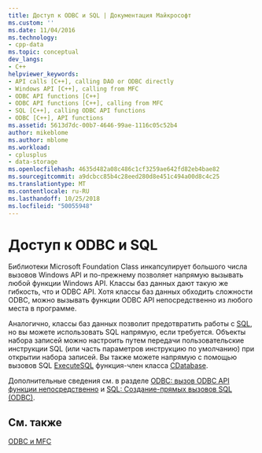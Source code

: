 ```yaml
---
title: Доступ к ODBC и SQL | Документация Майкрософт
ms.custom: ''
ms.date: 11/04/2016
ms.technology:
- cpp-data
ms.topic: conceptual
dev_langs:
- C++
helpviewer_keywords:
- API calls [C++], calling DAO or ODBC directly
- Windows API [C++], calling from MFC
- ODBC API functions [C++]
- ODBC API functions [C++], calling from MFC
- SQL [C++], calling ODBC API functions
- ODBC [C++], API functions
ms.assetid: 5613d7dc-00b7-4646-99ae-1116c05c52b4
author: mikeblome
ms.author: mblome
ms.workload:
- cplusplus
- data-storage
ms.openlocfilehash: 4635d482a08c486c1cf3259ae642fd82eb4bae82
ms.sourcegitcommit: a9dcbcc85b4c28eed280d8e451c494a00d8c4c25
ms.translationtype: MT
ms.contentlocale: ru-RU
ms.lasthandoff: 10/25/2018
ms.locfileid: "50055948"
---
```

# <a name="access-to-odbc-and-sql"></a>Доступ к ODBC и SQL

Библиотеки Microsoft Foundation Class инкапсулирует большого числа вызовов Windows API и по-прежнему позволяет напрямую вызывать любой функции Windows API. Классы баз данных дают такую же гибкость, что и ODBC API. Хотя классы баз данных обходить сложности ODBC, можно вызывать функции ODBC API непосредственно из любого места в программе.

Аналогично, классы баз данных позволит предотвратить работы с [SQL](../../data/odbc/sql.md), но вы можете использовать SQL напрямую, если требуется. Объекты набора записей можно настроить путем передачи пользовательские инструкции SQL (или часть параметров инструкцию по умолчанию) при открытии набора записей. Вы также можете напрямую с помощью вызовов SQL [ExecuteSQL](../../mfc/reference/cdatabase-class.md#executesql) функция-член класса [CDatabase](../../mfc/reference/cdatabase-class.md).

Дополнительные сведения см. в разделе [ODBC: вызов ODBC API функции непосредственно](../../data/odbc/odbc-calling-odbc-api-functions-directly.md) и [SQL: Создание-прямых вызовов SQL (ODBC)](../../data/odbc/sql-making-direct-sql-calls-odbc.md).

## <a name="see-also"></a>См. также

[ODBC и MFC](../../data/odbc/odbc-and-mfc.md)